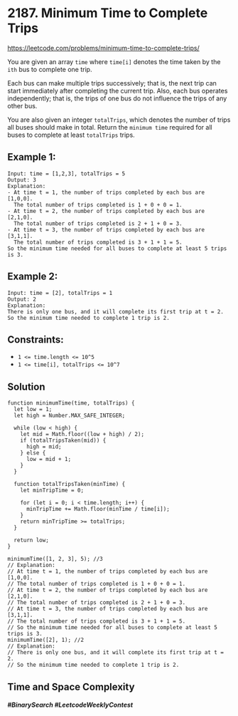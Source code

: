 # 2187. Minimum Time to Complete Trips
https://leetcode.com/problems/minimum-time-to-complete-trips/

You are given an array `time` where `time[i]` denotes the time taken by the `ith` bus to complete one trip.

Each bus can make multiple trips successively; that is, the next trip can start immediately after completing the current trip. Also, each bus operates independently; that is, the trips of one bus do not influence the trips of any other bus.

You are also given an integer `totalTrips`, which denotes the number of trips all buses should make in total. Return the `minimum time` required for all buses to complete at least `totalTrips` trips.
## Example 1:
````
Input: time = [1,2,3], totalTrips = 5
Output: 3
Explanation:
- At time t = 1, the number of trips completed by each bus are [1,0,0]. 
  The total number of trips completed is 1 + 0 + 0 = 1.
- At time t = 2, the number of trips completed by each bus are [2,1,0]. 
  The total number of trips completed is 2 + 1 + 0 = 3.
- At time t = 3, the number of trips completed by each bus are [3,1,1]. 
  The total number of trips completed is 3 + 1 + 1 = 5.
So the minimum time needed for all buses to complete at least 5 trips is 3.
````
## Example 2:
````
Input: time = [2], totalTrips = 1
Output: 2
Explanation:
There is only one bus, and it will complete its first trip at t = 2.
So the minimum time needed to complete 1 trip is 2.
```` 
## Constraints:
- `1 <= time.length <= 10^5`
- `1 <= time[i], totalTrips <= 10^7`

## Solution
````
function minimumTime(time, totalTrips) {
  let low = 1;
  let high = Number.MAX_SAFE_INTEGER;

  while (low < high) {
    let mid = Math.floor((low + high) / 2);
    if (totalTripsTaken(mid)) {
      high = mid;
    } else {
      low = mid + 1;
    }
  }

  function totalTripsTaken(minTime) {
    let minTripTime = 0;

    for (let i = 0; i < time.length; i++) {
      minTripTime += Math.floor(minTime / time[i]);
    }
    return minTripTime >= totalTrips;
  }

  return low;
}

minimumTime([1, 2, 3], 5); //3
// Explanation:
// At time t = 1, the number of trips completed by each bus are [1,0,0].
// The total number of trips completed is 1 + 0 + 0 = 1.
// At time t = 2, the number of trips completed by each bus are [2,1,0].
// The total number of trips completed is 2 + 1 + 0 = 3.
// At time t = 3, the number of trips completed by each bus are [3,1,1].
// The total number of trips completed is 3 + 1 + 1 = 5.
// So the minimum time needed for all buses to complete at least 5 trips is 3.
minimumTime([2], 1); //2
// Explanation:
// There is only one bus, and it will complete its first trip at t = 2.
// So the minimum time needed to complete 1 trip is 2.
````
## Time and Space Complexity
<!-- - The time complexity of the above algorithm is `O(M + N)`
- The algorithm uses `O(M + N)` space -->

##### #BinarySearch #LeetcodeWeeklyContest
